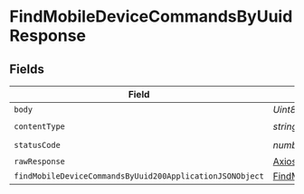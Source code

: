 # FindMobileDeviceCommandsByUuidResponse


## Fields

| Field                                                                                                                           | Type                                                                                                                            | Required                                                                                                                        | Description                                                                                                                     |
| ------------------------------------------------------------------------------------------------------------------------------- | ------------------------------------------------------------------------------------------------------------------------------- | ------------------------------------------------------------------------------------------------------------------------------- | ------------------------------------------------------------------------------------------------------------------------------- |
| `body`                                                                                                                          | *Uint8Array*                                                                                                                    | :heavy_minus_sign:                                                                                                              | N/A                                                                                                                             |
| `contentType`                                                                                                                   | *string*                                                                                                                        | :heavy_check_mark:                                                                                                              | N/A                                                                                                                             |
| `statusCode`                                                                                                                    | *number*                                                                                                                        | :heavy_check_mark:                                                                                                              | N/A                                                                                                                             |
| `rawResponse`                                                                                                                   | [AxiosResponse>](https://axios-http.com/docs/res_schema)                                                                        | :heavy_minus_sign:                                                                                                              | N/A                                                                                                                             |
| `findMobileDeviceCommandsByUuid200ApplicationJSONObject`                                                                        | [FindMobileDeviceCommandsByUuid200ApplicationJSON](../../models/operations/findmobiledevicecommandsbyuuid200applicationjson.md) | :heavy_minus_sign:                                                                                                              | OK                                                                                                                              |